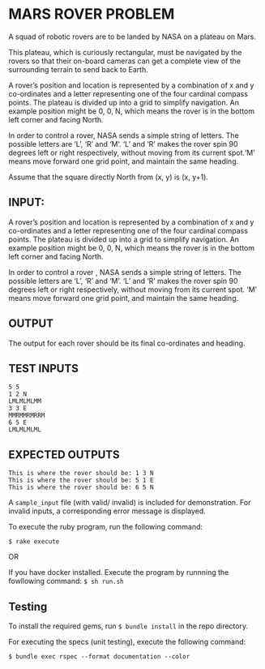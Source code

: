 MARS ROVER PROBLEM
======================

A squad of robotic rovers are to be landed by NASA on a plateau on Mars.

This plateau, which is curiously rectangular, must be navigated by the
rovers so that their on-board cameras can get a complete view of the
surrounding terrain to send back to Earth.

A rover’s position and location is represented by a combination of x and
y co-ordinates and a letter representing one of the four cardinal compass
points. The plateau is divided up into a grid to simplify navigation. An
example position might be 0, 0, N, which means the rover is in the bottom
left corner and facing North.

In order to control a rover, NASA sends a simple string of letters. The
possible letters are ‘L’, ‘R’ and ‘M’. ‘L’ and ‘R’ makes the rover spin
90 degrees left or right respectively, without moving from its current
spot.‘M’ means move forward one grid point, and maintain the same heading.

Assume that the square directly North from (x, y) is (x, y+1).

INPUT:
------

A rover’s position and location is represented by a combination of x and y co-ordinates and a letter representing one of the four cardinal compass points. 
The plateau is divided up into a grid to simplify navigation. An example position might be 0, 0, N, which means the rover is in the bottom left corner and facing North.

In order to control a rover , NASA sends a simple string of letters. The possible letters are ‘L’, ‘R’ and ‘M’. ‘L’ and ‘R’ makes the rover spin 90 degrees left or right respectively, without moving from its current spot. ‘M’ means move forward one grid point, and maintain the same heading.

OUTPUT
------

The output for each rover should be its final co-ordinates and heading.

TEST INPUTS
-----------
  
```
5 5
1 2 N
LMLMLMLMM
3 3 E
MMRMMRMRRM
6 5 E
LMLMLMLML

```

EXPECTED OUTPUTS
----------------
  
```
This is where the rover should be: 1 3 N
This is where the rover should be: 5 1 E
This is where the rover should be: 6 5 N

````

A `sample_input` file (with valid/ invalid) is included for
demonstration. For invalid inputs, a corresponding error message is displayed.  

To execute the ruby program, run the following command:  

`$ rake execute `

OR

If you have docker installed. Execute the program by runnning the fowllowing command:
`$ sh run.sh`

## Testing

To install the required gems, run `$ bundle install`  in the repo directory.

For executing the specs (unit testing), execute the following command:  

`$ bundle exec rspec --format documentation --color`
